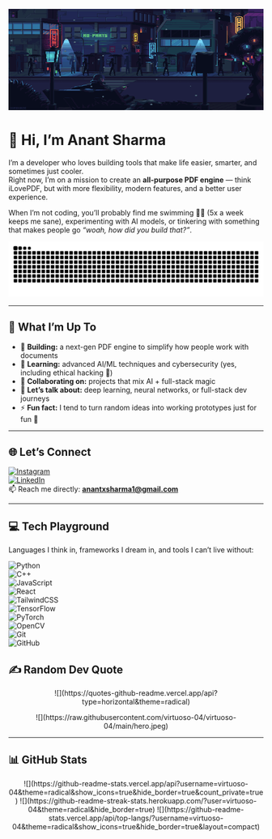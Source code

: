 
<p align="center">
<img src="https://raw.githubusercontent.com/virtuoso-04/virtuoso-04/main/242390524-0c7eb6ed-663b-4ce4-bfbd-18239a38ba1b.gif" width="1000" height="200">
</p>

# 👋 Hi, I’m Anant Sharma  

I’m a developer who loves building tools that make life easier, smarter, and sometimes just cooler.  
Right now, I’m on a mission to create an **all-purpose PDF engine** — think iLovePDF, but with more flexibility, modern features, and a better user experience.  

When I’m not coding, you’ll probably find me swimming 🏊‍♂️ (5x a week keeps me sane), experimenting with AI models, or tinkering with something that makes people go *“woah, how did you build that?”*.  

<p align="center">
<img src= "https://raw.githubusercontent.com/virtuoso-04/virtuoso-04/output/github-contribution-grid-snake-dark.svg">
</p>

---

## 💫 What I’m Up To
- 🔭 **Building:** a next-gen PDF engine to simplify how people work with documents  
- 🌱 **Learning:** advanced AI/ML techniques and cybersecurity (yes, including ethical hacking 🔐)  
- 👯 **Collaborating on:** projects that mix AI + full-stack magic  
- 💬 **Let’s talk about:** deep learning, neural networks, or full-stack dev journeys  
- ⚡ **Fun fact:** I tend to turn random ideas into working prototypes just for fun 👾  

---

## 🌐 Let’s Connect
[![Instagram](https://img.shields.io/badge/Instagram-%23E4405F.svg?style=for-the-badge&logo=instagram&logoColor=white)](https://www.instagram.com/anantxsharma1/)  
[![LinkedIn](https://img.shields.io/badge/LinkedIn-%230077B5.svg?style=for-the-badge&logo=linkedin&logoColor=white)](https://www.linkedin.com/in/anantsharma04/)  
📫 Reach me directly: **anantxsharma1@gmail.com**

---

## 💻 Tech Playground
Languages I think in, frameworks I dream in, and tools I can’t live without:

![Python](https://img.shields.io/badge/Python-3670A0.svg?style=for-the-badge&logo=python&logoColor=ffdd54)  
![C++](https://img.shields.io/badge/C++-%2300599C.svg?style=for-the-badge&logo=c%2B%2B&logoColor=white)  
![JavaScript](https://img.shields.io/badge/JavaScript-%23323330.svg?style=for-the-badge&logo=javascript&logoColor=F7DF1E)  
![React](https://img.shields.io/badge/React-%2320232a.svg?style=for-the-badge&logo=react&logoColor=61DAFB)  
![TailwindCSS](https://img.shields.io/badge/TailwindCSS-%2338B2AC.svg?style=for-the-badge&logo=tailwind-css&logoColor=white)  
![TensorFlow](https://img.shields.io/badge/TensorFlow-%23FF6F00.svg?style=for-the-badge&logo=TensorFlow&logoColor=white)  
![PyTorch](https://img.shields.io/badge/PyTorch-%23EE4C2C.svg?style=for-the-badge&logo=PyTorch&logoColor=white)  
![OpenCV](https://img.shields.io/badge/OpenCV-%23white.svg?style=for-the-badge&logo=opencv&logoColor=black)  
![Git](https://img.shields.io/badge/Git-%23F05033.svg?style=for-the-badge&logo=git&logoColor=white)  
![GitHub](https://img.shields.io/badge/GitHub-%23121011.svg?style=for-the-badge&logo=github&logoColor=white)

## ✍️ Random Dev Quote
<p align="center">
![](https://quotes-github-readme.vercel.app/api?type=horizontal&theme=radical)
</p>

<p align="center">
![](https://raw.githubusercontent.com/virtuoso-04/virtuoso-04/main/hero.jpeg)
</p>

---

## 📊 GitHub Stats
<p align="center">
![](https://github-readme-stats.vercel.app/api?username=virtuoso-04&theme=radical&show_icons=true&hide_border=true&count_private=true)  
![](https://github-readme-streak-stats.herokuapp.com/?user=virtuoso-04&theme=radical&hide_border=true)  
![](https://github-readme-stats.vercel.app/api/top-langs/?username=virtuoso-04&theme=radical&show_icons=true&hide_border=true&layout=compact)
</p>


